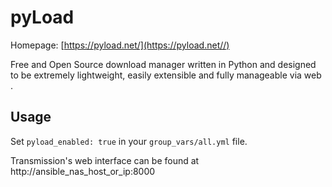 # pyLoad

Homepage: [https://pyload.net/](https://pyload.net//)

Free and Open Source download manager written in Python and designed to be extremely lightweight, easily extensible and fully manageable via web
.
## Usage

Set `pyload_enabled: true` in your `group_vars/all.yml` file.

Transmission's web interface can be found at http://ansible_nas_host_or_ip:8000
